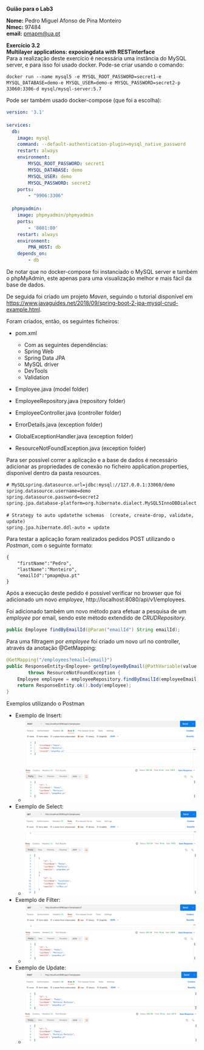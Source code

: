**Guião para o Lab3**

**Nome:** Pedro Miguel Afonso de Pina Monteiro <br>
**Nmec:** 97484 <br>
**email:** pmapm@ua.pt

**Exercício 3.2**<br>
**Multilayer applications: exposingdata with RESTinterface**<br>
Para a realização deste exercício é necessária uma instância do MySQL server, e para isso foi usado docker.
Pode-se criar usando o comando:
```
docker run --name mysql5 -e MYSQL_ROOT_PASSWORD=secret1-e MYSQL_DATABASE=demo-e MYSQL_USER=demo-e MYSQL_PASSWORD=secret2-p 33060:3306-d mysql/mysql-server:5.7
```
Pode ser também usado docker-compose (que foi a escolha):
```yml
version: '3.1'

services:
  db:
    image: mysql
    command: --default-authentication-plugin=mysql_native_password
    restart: always
    environment:
        MYSQL_ROOT_PASSWORD: secret1
        MYSQL_DATABASE: demo
        MYSQL_USER: demo
        MYSQL_PASSWORD: secret2
    ports:
        - "9906:3306"

  phpmyadmin:
    image: phpmyadmin/phpmyadmin
    ports:
        - '8081:80'
    restart: always
    environment:
        PMA_HOST: db
    depends_on:
        - db
```
De notar que no docker-compose foi instanciado o MySQL server e também o phpMyAdmin, este apenas para uma visualização melhor e mais fácil da base de dados.

De seguida foi criado um projeto *Maven*, seguindo o tutorial disponível em https://www.javaguides.net/2018/09/spring-boot-2-jpa-mysql-crud-example.html.

Foram criados, então, os seguintes ficheiros:
- pom.xml
    - Com as seguintes dependências:
    - Spring Web
    - Spring Data JPA
    - MySQL driver
    - DevTools
    - Validation

- Employee.java (model folder)
- EmployeeRepository.java (repository folder)
- EmployeeController.java (controller folder)
- ErrorDetails.java (exception folder)
- GlobalExceptionHandler.java (exception folder)
- ResourceNotFoundException.java (exception folder)

Para ser possível correr a aplicação e a base de dados é necessário adicionar as propriedades de conexão no ficheiro application.properties, disponível dentro da pasta resources.
```
# MySQLspring.datasource.url=jdbc:mysql://127.0.0.1:33060/demo
spring.datasource.username=demo
spring.datasource.password=secret2
spring.jpa.database-platform=org.hibernate.dialect.MySQL5InnoDBDialect

# Strategy to auto updatethe schemas  (create, create-drop, validate, update)
spring.jpa.hibernate.ddl-auto = update
```

Para testar a aplicação foram realizados pedidos POST utilizando o *Postman*, com o seguinte formato:
```
{
    "firstName":"Pedro",
    "lastName":"Monteiro",
    "emailId":"pmapm@ua.pt"
}
```
Após a execução deste pedido é possível verificar no browser que foi adicionado um novo *employee*, http://localhost:8080/api/v1/employees.

Foi adicionado também um novo método para efetuar a pesquisa de um *employee* por email, sendo este método extendido de *CRUDRepository*.
```java
public Employee findByEmailId(@Param("emailId") String emailId);
```
Para uma filtragem por *employee* foi criado um novo url no controller, através da anotação @GetMapping:
```java
@GetMapping("/employees?email={email}")
public ResponseEntity<Employee> getEmployeeByEmail(@PathVariable(value = "email") String employeeEmail)
        throws ResourceNotFoundException {
    Employee employee = employeeRepository.findByEmailId(employeeEmail);
    return ResponseEntity.ok().body(employee);
}
```

Exemplos utilizando o Postman
- Exemplo de Insert:
    - ![GET all movies](prints/create.png)
- Exemplo de Select:
    - ![GET all movies](prints/get.png)
- Exemplo de Filter:
    - ![GET all movies](prints/filter.png)
- Exemplo de Update:
    - ![GET all movies](prints/update.png)